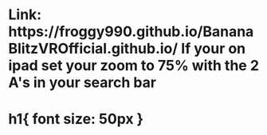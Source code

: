 <h1>Link: https://froggy990.github.io/BananaBlitzVROfficial.github.io/
If your on ipad set your zoom to 75% with the 2 A's in your search bar<h1>
h1{
  font size: 50px
}
